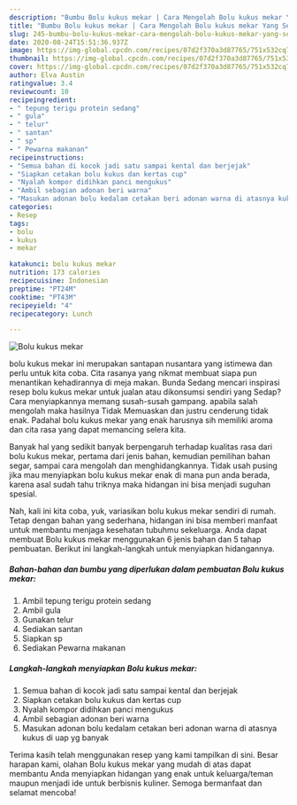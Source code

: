 ```yaml
---
description: "Bumbu Bolu kukus mekar | Cara Mengolah Bolu kukus mekar Yang Sedap"
title: "Bumbu Bolu kukus mekar | Cara Mengolah Bolu kukus mekar Yang Sedap"
slug: 245-bumbu-bolu-kukus-mekar-cara-mengolah-bolu-kukus-mekar-yang-sedap
date: 2020-08-24T15:51:36.937Z
image: https://img-global.cpcdn.com/recipes/07d2f370a3d87765/751x532cq70/bolu-kukus-mekar-foto-resep-utama.jpg
thumbnail: https://img-global.cpcdn.com/recipes/07d2f370a3d87765/751x532cq70/bolu-kukus-mekar-foto-resep-utama.jpg
cover: https://img-global.cpcdn.com/recipes/07d2f370a3d87765/751x532cq70/bolu-kukus-mekar-foto-resep-utama.jpg
author: Elva Austin
ratingvalue: 3.4
reviewcount: 10
recipeingredient:
- " tepung terigu protein sedang"
- " gula"
- " telur"
- " santan"
- " sp"
- " Pewarna makanan"
recipeinstructions:
- "Semua bahan di kocok jadi satu sampai kental dan berjejak"
- "Siapkan cetakan bolu kukus dan kertas cup"
- "Nyalah kompor didihkan panci mengukus"
- "Ambil sebagian adonan beri warna"
- "Masukan adonan bolu kedalam cetakan beri adonan warna di atasnya kukus di uap yg banyak"
categories:
- Resep
tags:
- bolu
- kukus
- mekar

katakunci: bolu kukus mekar 
nutrition: 173 calories
recipecuisine: Indonesian
preptime: "PT24M"
cooktime: "PT43M"
recipeyield: "4"
recipecategory: Lunch

---
```



![Bolu kukus mekar](https://img-global.cpcdn.com/recipes/07d2f370a3d87765/751x532cq70/bolu-kukus-mekar-foto-resep-utama.jpg)


bolu kukus mekar ini merupakan santapan nusantara yang istimewa dan perlu untuk kita coba. Cita rasanya yang nikmat membuat siapa pun menantikan kehadirannya di meja makan.
Bunda Sedang mencari inspirasi resep bolu kukus mekar untuk jualan atau dikonsumsi sendiri yang Sedap? Cara menyiapkannya memang susah-susah gampang. apabila salah mengolah maka hasilnya Tidak Memuaskan dan justru cenderung tidak enak. Padahal bolu kukus mekar yang enak harusnya sih memiliki aroma dan cita rasa yang dapat memancing selera kita.

Banyak hal yang sedikit banyak berpengaruh terhadap kualitas rasa dari bolu kukus mekar, pertama dari jenis bahan, kemudian pemilihan bahan segar, sampai cara mengolah dan menghidangkannya. Tidak usah pusing jika mau menyiapkan bolu kukus mekar enak di mana pun anda berada, karena asal sudah tahu triknya maka hidangan ini bisa menjadi suguhan spesial.




Nah, kali ini kita coba, yuk, variasikan bolu kukus mekar sendiri di rumah. Tetap dengan bahan yang sederhana, hidangan ini bisa memberi manfaat untuk membantu menjaga kesehatan tubuhmu sekeluarga. Anda dapat membuat Bolu kukus mekar menggunakan 6 jenis bahan dan 5 tahap pembuatan. Berikut ini langkah-langkah untuk menyiapkan hidangannya.

<!--inarticleads1-->

##### Bahan-bahan dan bumbu yang diperlukan dalam pembuatan Bolu kukus mekar:

1. Ambil  tepung terigu protein sedang
1. Ambil  gula
1. Gunakan  telur
1. Sediakan  santan
1. Siapkan  sp
1. Sediakan  Pewarna makanan




<!--inarticleads2-->

##### Langkah-langkah menyiapkan Bolu kukus mekar:

1. Semua bahan di kocok jadi satu sampai kental dan berjejak
1. Siapkan cetakan bolu kukus dan kertas cup
1. Nyalah kompor didihkan panci mengukus
1. Ambil sebagian adonan beri warna
1. Masukan adonan bolu kedalam cetakan beri adonan warna di atasnya kukus di uap yg banyak




Terima kasih telah menggunakan resep yang kami tampilkan di sini. Besar harapan kami, olahan Bolu kukus mekar yang mudah di atas dapat membantu Anda menyiapkan hidangan yang enak untuk keluarga/teman maupun menjadi ide untuk berbisnis kuliner. Semoga bermanfaat dan selamat mencoba!
